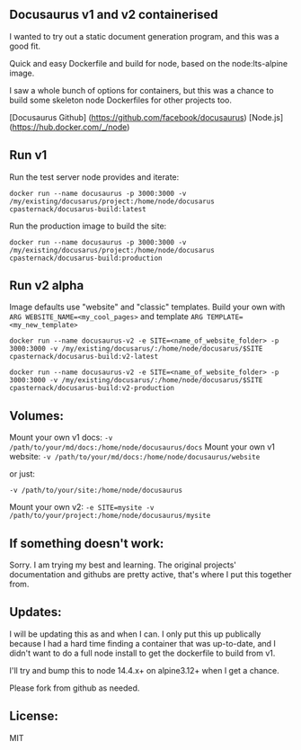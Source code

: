 ## Docusaurus v1 and v2 containerised

I wanted to try out a static document generation program, and this was a good fit.

Quick and easy Dockerfile and build for node, based on the node:lts-alpine image.

I saw a whole bunch of options for containers, but this was a chance to build some skeleton node Dockerfiles for other projects too.

[Docusaurus Github] (https://github.com/facebook/docusaurus)
[Node.js] (https://hub.docker.com/_/node)

## Run v1

Run the test server node provides and iterate:

`docker run --name docusaurus -p 3000:3000 -v /my/existing/docusarus/project:/home/node/docusarus cpasternack/docusarus-build:latest`

Run the production image to build the site: 

`docker run --name docusaurus -p 3000:3000 -v /my/existing/docusarus/project:/home/node/docusarus cpasternack/docusarus-build:production`

## Run v2 alpha

Image defaults use "website" and "classic" templates. Build your own with `ARG WEBSITE_NAME=<my_cool_pages>` and template `ARG TEMPLATE=<my_new_template>`

`docker run --name docusaurus-v2 -e SITE=<name_of_website_folder> -p 3000:3000 -v /my/existing/docusarus/:/home/node/docusarus/$SITE cpasternack/docusarus-build:v2-latest`

`docker run --name docusaurus-v2 -e SITE=<name_of_website_folder> -p 3000:3000 -v /my/existing/docusarus/:/home/node/docusarus/$SITE cpasternack/docusarus-build:v2-production`

## Volumes:

Mount your own v1 docs: `-v /path/to/your/md/docs:/home/node/docusaurus/docs`
Mount your own v1 website: `-v /path/to/your/md/docs:/home/node/docusaurus/website`

or just:

`-v /path/to/your/site:/home/node/docusaurus`


Mount your own v2: `-e SITE=mysite -v /path/to/your/project:/home/node/docusaurus/mysite`


## If something doesn't work:

Sorry. I am trying my best and learning. The original projects' documentation and githubs are pretty active, that's where I put this together from.

## Updates:

I will be updating this as and when I can. I only put this up publically because I had a hard time finding a container that was up-to-date, and I didn't want to do a full node install to get the dockerfile to build from v1.

I'll try and bump this to node 14.4.x+ on alpine3.12+ when I get a chance.

Please fork from github as needed.

## License:

MIT
